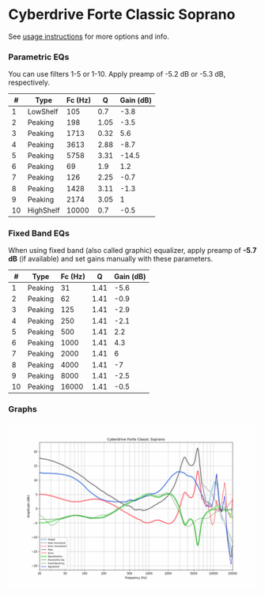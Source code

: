 # Cyberdrive Forte Classic Soprano
See [usage instructions](https://github.com/jaakkopasanen/AutoEq#usage) for more options and info.

### Parametric EQs
You can use filters 1-5 or 1-10. Apply preamp of -5.2 dB or -5.3 dB, respectively.

|   # | Type      |   Fc (Hz) |    Q |   Gain (dB) |
|-----|-----------|-----------|------|-------------|
|   1 | LowShelf  |       105 | 0.7  |        -3.8 |
|   2 | Peaking   |       198 | 1.05 |        -3.5 |
|   3 | Peaking   |      1713 | 0.32 |         5.6 |
|   4 | Peaking   |      3613 | 2.88 |        -8.7 |
|   5 | Peaking   |      5758 | 3.31 |       -14.5 |
|   6 | Peaking   |        69 | 1.9  |         1.2 |
|   7 | Peaking   |       126 | 2.25 |        -0.7 |
|   8 | Peaking   |      1428 | 3.11 |        -1.3 |
|   9 | Peaking   |      2174 | 3.05 |         1   |
|  10 | HighShelf |     10000 | 0.7  |        -0.5 |

### Fixed Band EQs
When using fixed band (also called graphic) equalizer, apply preamp of **-5.7 dB** (if available) and set gains manually with these parameters.

|   # | Type    |   Fc (Hz) |    Q |   Gain (dB) |
|-----|---------|-----------|------|-------------|
|   1 | Peaking |        31 | 1.41 |        -5.6 |
|   2 | Peaking |        62 | 1.41 |        -0.9 |
|   3 | Peaking |       125 | 1.41 |        -2.9 |
|   4 | Peaking |       250 | 1.41 |        -2.1 |
|   5 | Peaking |       500 | 1.41 |         2.2 |
|   6 | Peaking |      1000 | 1.41 |         4.3 |
|   7 | Peaking |      2000 | 1.41 |         6   |
|   8 | Peaking |      4000 | 1.41 |        -7   |
|   9 | Peaking |      8000 | 1.41 |        -2.5 |
|  10 | Peaking |     16000 | 1.41 |        -0.5 |

### Graphs
![](./Cyberdrive%20Forte%20Classic%20Soprano.png)
